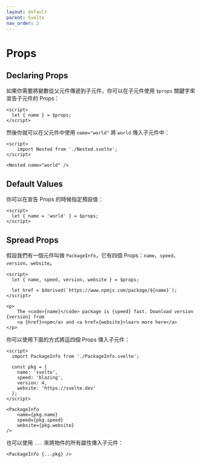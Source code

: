 ```yaml
---
layout: default
parent: Svelte
nav_order: 2
---
```


# Props

## Declaring Props

如果你需要將變數從父元件傳遞到子元件，你可以在子元件使用 `$props` 關鍵字來宣告子元件的 Props：

```svelte
<script>
  let { name } = $props;
</script>
```

然後你就可以在父元件中使用 `name="world"` 將 `world` 傳入子元件中：

```svelte
<script>
    import Nested from './Nested.svelte';
</script>

<Nested name="world" />
```

## Default Values

你可以在宣告 Props 的時候指定預設值：

```svelte
<script>
  let { name = 'world' } = $props;
</script>
```

## Spread Props

假設我們有一個元件叫做 `PackageInfo`，它有四個 Props：`name`、`speed`、`version`、`website`。

```svelte
<script>
  let { name, speed, version, website } = $props;

  let href = $derived(`https://www.npmjs.com/package/${name}`);
</script>

<p>
    The <code>{name}</code> package is {speed} fast. Download version {version} from
    <a {href}>npm</a> and <a href={website}>learn more here</a>
</p>
```

你可以使用下面的方式將這四個 Props 傳入子元件：

```svelte
<script>
  import PackageInfo from './PackageInfo.svelte';

  const pkg = {
    name: 'svelte',
    speed: 'blazing',
    version: 4,
    website: 'https://svelte.dev'
  };
</script>

<PackageInfo
    name={pkg.name}
    speed={pkg.speed}
    website={pkg.website}
/>
```

也可以使用 `...` 來將物件的所有屬性傳入子元件：

```svelte
<PackageInfo {...pkg} />
```
